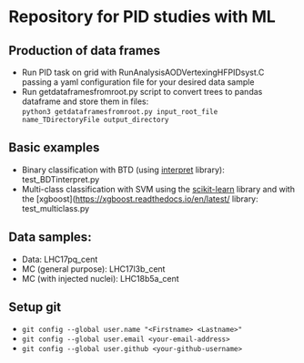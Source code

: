 # Repository for PID studies with ML

## Production of data frames
* Run PID task on grid with RunAnalysisAODVertexingHFPIDsyst.C passing a yaml configuration file for your desired data sample
* Run getdataframesfromroot.py script to convert trees to pandas dataframe and store them in files:  
``` python3 getdataframesfromroot.py input_root_file name_TDirectoryFile output_directory ```

## Basic examples
* Binary classification with BTD (using [interpret](https://github.com/microsoft/interpret) library): test_BDTinterpret.py
* Multi-class classification with SVM using the [scikit-learn](https://scikit-learn.org/stable/modules/svm.html) library and with the [xgboost](https://xgboost.readthedocs.io/en/latest/ library: test_multiclass.py

## Data samples:
* Data: LHC17pq_cent
* MC (general purpose): LHC17l3b_cent
* MC (with injected nuclei): LHC18b5a_cent

## Setup git
* ``` git config --global user.name "<Firstname> <Lastname>" ```
* ``` git config --global user.email <your-email-address> ``` 
* ``` git config --global user.github <your-github-username> ``` 
